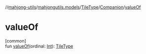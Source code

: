 //[mahjong-utils](../../../../index.md)/[mahjongutils.models](../../index.md)/[TileType](../index.md)/[Companion](index.md)/[valueOf](value-of.md)

# valueOf

[common]\
fun [valueOf](value-of.md)(ordinal: [Int](https://kotlinlang.org/api/latest/jvm/stdlib/kotlin-stdlib/kotlin/-int/index.html)): [TileType](../index.md)
